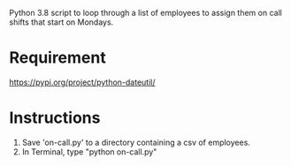 Python 3.8 script to loop through a list of employees to assign them on call shifts that start on Mondays.

# Requirement
https://pypi.org/project/python-dateutil/

# Instructions
1. Save 'on-call.py' to a directory containing a csv of employees.
1. In Terminal, type "python on-call.py"
